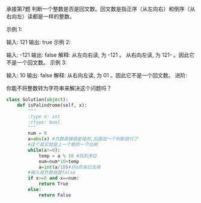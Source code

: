承接第7题
判断一个整数是否是回文数。回文数是指正序（从左向右）和倒序（从右向左）读都是一样的整数。

示例 1:

输入: 121
输出: true
示例 2:

输入: -121
输出: false
解释: 从左向右读, 为 -121 。 从右向左读, 为 121- 。因此它不是一个回文数。
示例 3:

输入: 10
输出: false
解释: 从右向左读, 为 01 。因此它不是一个回文数。
进阶:

你能不将整数转为字符串来解决这个问题吗？

```python
class Solution(object):
    def isPalindrome(self, x):
        """
        :type x: int
        :rtype: bool
        """
        num = 0
        a=abs(x) #负数直接就是错的,后面加一个判断就行了
        #这个其实就是上一个题的一个应用
        while(a!=0):
            temp = a % 10 #找到末位
            num=num*10+temp
            a=int(a/10)#将a的末位去掉
        #输入是负数就是false
        if x>=0 and x==num:
            return True
        else:
            return False
```
